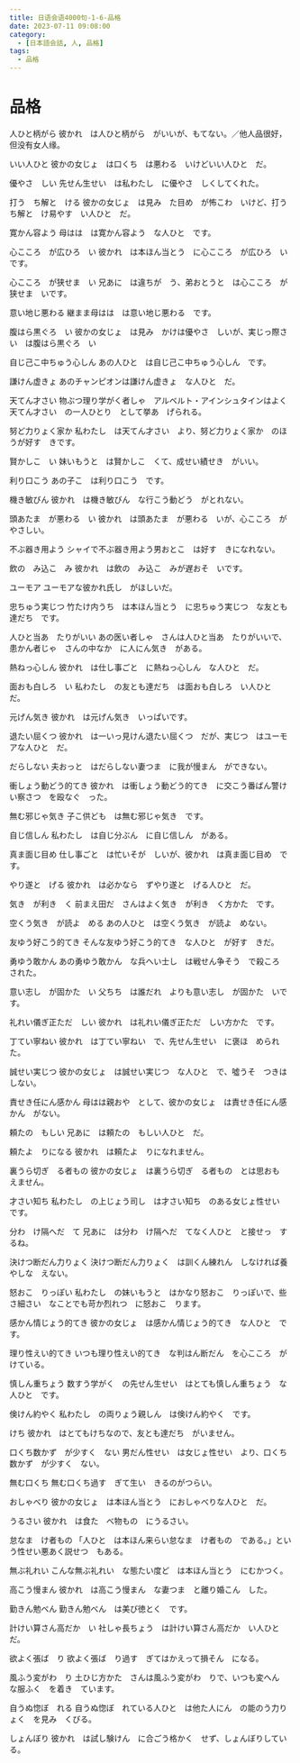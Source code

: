 ```yaml
---
title: 日语会语4000句-1-6-品格
date: 2023-07-11 09:08:00
category:
  - [日本語会話, 人, 品格]
tags:
  - 品格
---
```


# 品格

人ひと柄がら
彼かれ　は人ひと柄がら　がいいが、もてない。／他人品很好，但没有女人缘。

いい人ひと
彼かの女じょ　は口くち　は悪わる　いけどいい人ひと　だ。

優やさ　しい
先せん生せい　は私わたし　に優やさ　しくしてくれた。

打う　ち解と　ける
彼かの女じょ　は見み　た目め　が怖こわ　いけど、打う　ち解と　け易やす　い人ひと　だ。

寛かん容よう
母はは　は寛かん容よう　な人ひと　です。

心こころ　が広ひろ　い
彼かれ　は本ほん当とう　に心こころ　が広ひろ　いです。

心こころ　が狭せま　い
兄あに　は違ちが　う、弟おとうと　は心こころ　が狭せま　いです。

意い地じ悪わる
継まま母はは　は意い地じ悪わる　です。

腹はら黒ぐろ　い
彼かの女じょ　は見み　かけは優やさ　しいが、実じっ際さい　は腹はら黒ぐろ　い

自じ己こ中ちゅう心しん
あの人ひと　は自じ己こ中ちゅう心しん　です。

謙けん虚きょ
あのチャンピオンは謙けん虚きょ　な人ひと　だ。

天てん才さい
物ぶつ理り学がく者しゃ　アルベルト・アインシュタインはよく天てん才さい　の一人ひとり　として挙あ　げられる。

努ど力りょく家か
私わたし　は天てん才さい　より、努ど力りょく家か　のほうが好す　きです。

賢かしこ　い
妹いもうと　は賢かしこ　くて、成せい績せき　がいい。

利り口こう
あの子こ　は利り口こう　です。

機き敏びん
彼かれ　は機き敏びん　な行こう動どう　がとれない。

頭あたま　が悪わる　い
彼かれ　は頭あたま　が悪わる　いが、心こころ　がやさしい。

不ぶ器き用よう
シャイで不ぶ器き用よう男おとこ　は好す　きになれない。

飲の　み込こ　み
彼かれ　は飲の　み込こ　みが遅おそ　いです。

ユーモア
ユーモアな彼かれ氏し　がほしいだ。

忠ちゅう実じつ
竹たけ内うち　は本ほん当とう　に忠ちゅう実じつ　な友とも達だち　です。

人ひと当あ　たりがいい
あの医い者しゃ　さんは人ひと当あ　たりがいいで、患かん者じゃ　さんの中なか　に人にん気き　がある。

熱ねっ心しん
彼かれ　は仕し事ごと　に熱ねっ心しん　な人ひと　だ。

面おも白しろ　い
私わたし　の友とも達だち　は面おも白しろ　い人ひと　だ。

元げん気き
彼かれ　は元げん気き　いっぱいです。

退たい屈くつ
彼かれ　は一いっ見けん退たい屈くつ　だが、実じつ　はユーモアな人ひと　だ。

だらしない
夫おっと　はだらしない妻つま　に我が慢まん　ができない。

衝しょう動どう的てき
彼かれ　は衝しょう動どう的てき　に交こう番ばん警けい察さつ　を殴なぐ　った。

無む邪じゃ気き
子こ供ども　は無む邪じゃ気き　です。

自じ信しん
私わたし　は自じ分ぶん　に自じ信しん　がある。

真ま面じ目め
仕し事ごと　は忙いそが　しいが、彼かれ　は真ま面じ目め　です。

やり遂と　げる
彼かれ　は必かなら　ずやり遂と　げる人ひと　だ。

気き　が利き　く
前まえ田だ　さんはよく気き　が利き　く方かた　です。

空くう気き　が読よ　める
あの人ひと　は空くう気き　が読よ　めない。

友ゆう好こう的てき
そんな友ゆう好こう的てき　な人ひと　が好す　きだ。

勇ゆう敢かん
あの勇ゆう敢かん　な兵へい士し　は戦せん争そう　で殺ころ　された。

意い志し　が固かた　い
父ちち　は誰だれ　よりも意い志し　が固かた　いです。

礼れい儀ぎ正ただ　しい
彼かれ　は礼れい儀ぎ正ただ　しい方かた　です。

丁てい寧ねい
彼かれ　は丁てい寧ねい　で、先せん生せい　に褒ほ　められた。

誠せい実じつ
彼かの女じょ　は誠せい実じつ　な人ひと　で、噓うそ　つきはしない。

責せき任にん感かん
母はは親おや　として、彼かの女じょ　は責せき任にん感かん　がない。

頼たの　もしい
兄あに　は頼たの　もしい人ひと　だ。

頼たよ　りになる
彼かれ　は頼たよ　りになれません。

裏うら切ぎ　る者もの
彼かの女じょ　は裏うら切ぎ　る者もの　とは思おも　えません。

才さい知ち
私わたし　の上じょう司し　は才さい知ち　のある女じょ性せい　です。

分わ　け隔へだ　て
兄あに　は分わ　け隔へだ　てなく人ひと　と接せっ　するね。

決けつ断だん力りょく
決けつ断だん力りょく　は訓くん練れん　しなければ養やしな　えない。

怒おこ　りっぽい
私わたし　の妹いもうと　はかなり怒おこ　りっぽいで、些さ細さい　なことでも苛か烈れつ　に怒おこ　ります。

感かん情じょう的てき
彼かの女じょ　は感かん情じょう的てき　な人ひと　です。

理り性えい的てき
いつも理り性えい的てき　な判はん断だん　を心こころ　がけている。

慎しん重ちょう
数すう学がく　の先せん生せい　はとても慎しん重ちょう　な人ひと　です。

倹けん約やく
私わたし　の両りょう親しん　は倹けん約やく　です。

けち
彼かれ　はとてもけちなので、友とも達だち　がいません。

口くち数かず　が少すく　ない
男だん性せい　は女じょ性せい　より、口くち数かず　が少すく　ない。

無む口くち
無む口くち過す　ぎて生い　きるのがつらい。

おしゃべり
彼かの女じょ　は本ほん当とう　におしゃべりな人ひと　だ。

うるさい
彼かれ　は食た　べ物もの　にうるさい。

怠なま　け者もの
「人ひと　は本ほん来らい怠なま　け者もの　である。」という性せい悪あく説せつ　もある。

無ぶ礼れい
こんな無ぶ礼れい　な態たい度ど　は本ほん当とう　にむかつく。

高こう慢まん
彼かれ　は高こう慢まん　な妻つま　と離り婚こん　した。

勤きん勉べん
勤きん勉べん　は美び徳とく　です。

計けい算さん高だか　い
社しゃ長ちょう　は計けい算さん高だか　い人ひと　だ。

欲よく張ば　り
欲よく張ば　り過す　ぎてはかえって損そん　になる。

風ふう変がわ　り
土ひじ方かた　さんは風ふう変がわ　りで、いつも変へん　な服ふく　を着き　ています。

自うぬ惚ぼ　れる
自うぬ惚ぼ　れている人ひと　は他た人にん　の能のう力りょく　を見み　くびる。

しょんぼり
彼かれ　は試し験けん　に合ごう格かく　せず、しょんぼりしている。
